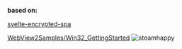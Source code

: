 **based on:**

[svelte-encrypted-spa](https://github.com/Greenheart/svelte-encrypted-spa "svelte-encrypted-spa")

[WebView2Samples/Win32_GettingStarted](https://github.com/MicrosoftEdge/WebView2Samples/tree/main/GettingStartedGuides/Win32_GettingStarted "WebView2Samples/Win32_GettingStarted")
![steamhappy](https://github.com/user-attachments/assets/753e4ff1-c859-4284-827e-1c59df9a372f)
